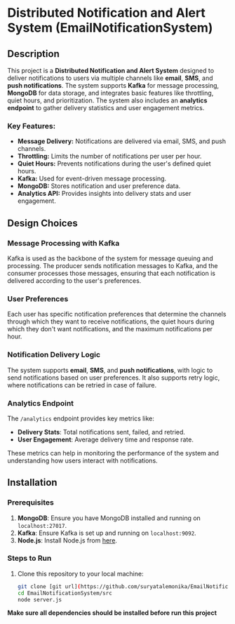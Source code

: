 
# Distributed Notification and Alert System (EmailNotificationSystem)

## Description

This project is a **Distributed Notification and Alert System** designed to deliver notifications to users via multiple channels like **email**, **SMS**, and **push notifications**. The system supports **Kafka** for message processing, **MongoDB** for data storage, and integrates basic features like throttling, quiet hours, and prioritization. The system also includes an **analytics endpoint** to gather delivery statistics and user engagement metrics.

### Key Features:
- **Message Delivery:** Notifications are delivered via email, SMS, and push channels.
- **Throttling:** Limits the number of notifications per user per hour.
- **Quiet Hours:** Prevents notifications during the user's defined quiet hours.
- **Kafka:** Used for event-driven message processing.
- **MongoDB:** Stores notification and user preference data.
- **Analytics API:** Provides insights into delivery stats and user engagement.

## Design Choices

### **Message Processing with Kafka**
Kafka is used as the backbone of the system for message queuing and processing. The producer sends notification messages to Kafka, and the consumer processes those messages, ensuring that each notification is delivered according to the user's preferences.

### **User Preferences**
Each user has specific notification preferences that determine the channels through which they want to receive notifications, the quiet hours during which they don't want notifications, and the maximum notifications per hour.

### **Notification Delivery Logic**
The system supports **email**, **SMS**, and **push notifications**, with logic to send notifications based on user preferences. It also supports retry logic, where notifications can be retried in case of failure.

### **Analytics Endpoint**
The `/analytics` endpoint provides key metrics like:
- **Delivery Stats**: Total notifications sent, failed, and retried.
- **User Engagement**: Average delivery time and response rate.

These metrics can help in monitoring the performance of the system and understanding how users interact with notifications.

## Installation

### Prerequisites
1. **MongoDB**: Ensure you have MongoDB installed and running on `localhost:27017`.
2. **Kafka**: Ensure Kafka is set up and running on `localhost:9092`.
3. **Node.js**: Install Node.js from [here](https://nodejs.org/).

### Steps to Run
1. Clone this repository to your local machine:
   ```bash
   git clone [git url](https://github.com/suryatalemonika/EmailNotificationSystem.git).
   cd EmailNotificationSystem/src
   node server.js
   ```
**Make sure all dependencies should be installed before run this project**


